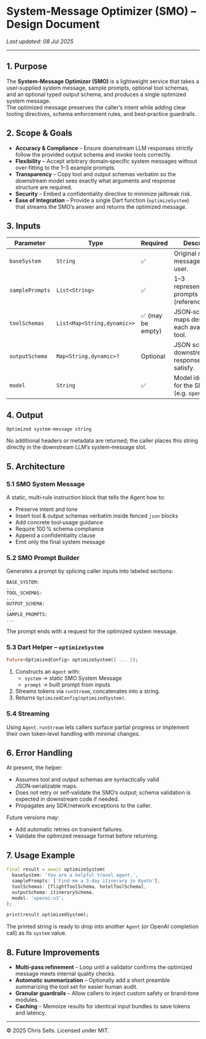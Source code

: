 # System‑Message Optimizer (SMO) – Design Document

_Last updated: 08 Jul 2025_

---

## 1. Purpose

The **System‑Message Optimizer (SMO)** is a lightweight service that takes a
user‑supplied system message, sample prompts, optional tool schemas, and an
optional typed output schema, and produces a single optimized system message.  
The optimized message preserves the caller’s intent while adding clear tooling
directives, schema enforcement rules, and best‑practice guardrails.

## 2. Scope & Goals

* **Accuracy & Compliance** – Ensure downstream LLM responses strictly follow
  the provided output schema and invoke tools correctly.  
* **Flexibility** – Accept arbitrary domain‑specific system messages without
  over‑fitting to the 1–3 example prompts.  
* **Transparency** – Copy tool and output schemas verbatim so the downstream
  model sees exactly what arguments and response structure are required.  
* **Security** – Embed a confidentiality directive to minimize jailbreak risk.  
* **Ease of Integration** – Provide a single Dart function (`optimizeSystem`)
  that streams the SMO’s answer and returns the optimized message.

## 3. Inputs

| Parameter       | Type                        | Required         | Description                                            |
| --------------- | --------------------------- | ---------------- | ------------------------------------------------------ |
| `baseSystem`    | `String`                    | ✅                | Original system message from the user.                 |
| `samplePrompts` | `List<String>`              | ✅                | 1–3 representative prompts (reference only).           |
| `toolSchemas`   | `List<Map<String,dynamic>>` | ✅ (may be empty) | JSON‑schema‑like maps describing each available tool.  |
| `outputSchema`  | `Map<String,dynamic>?`      | Optional         | JSON schema the downstream response **must** satisfy.  |
| `model`         | `String`                    | ✅                | Model identifier for the SMO Agent (e.g. `openai:o3`). |

## 4. Output

```
Optimized system‑message string
```

No additional headers or metadata are returned; the caller places this string
directly in the downstream LLM’s system‑message slot.

## 5. Architecture

### 5.1 SMO System Message

A static, multi‑rule instruction block that tells the Agent how to:

* Preserve intent and tone  
* Insert tool & output schemas verbatim inside fenced `json` blocks  
* Add concrete tool‑usage guidance  
* Require 100 % schema compliance  
* Append a confidentiality clause  
* Emit only the final system message

### 5.2 SMO Prompt Builder

Generates a prompt by splicing caller inputs into labeled sections:

```
BASE_SYSTEM:
...
TOOL_SCHEMAS:
...
OUTPUT_SCHEMA:
...
SAMPLE_PROMPTS:
...
```

The prompt ends with a request for the optimized system message.

### 5.3 Dart Helper – `optimizeSystem`

```dart
Future<OptimizedConfig> optimizeSystem({ ... });
```

1. Constructs an `Agent` with:  
   * `system` → static SMO System Message  
   * `prompt` → built prompt from inputs  
2. Streams tokens via `runStream`, concatenates into a string.  
3. Returns `OptimizedConfig(optimizedSystem)`.

### 5.4 Streaming

Using `Agent.runStream` lets callers surface partial progress or implement their
own token‑level handling with minimal changes.

## 6. Error Handling

At present, the helper:

* Assumes tool and output schemas are syntactically valid JSON‑serializable
  maps.  
* Does not retry or self‑validate the SMO’s output; schema validation is
  expected in downstream code if needed.  
* Propagates any SDK/network exceptions to the caller.

Future versions may:

* Add automatic retries on transient failures.  
* Validate the optimized message format before returning.

## 7. Usage Example

```dart
final result = await optimizeSystem(
  baseSystem: 'You are a helpful travel agent.',
  samplePrompts: ['Find me a 3‑day itinerary in Kyoto'],
  toolSchemas: [flightToolSchema, hotelToolSchema],
  outputSchema: itinerarySchema,
  model: 'openai:o3',
);

print(result.optimizedSystem);
```

The printed string is ready to drop into another `Agent` (or OpenAI completion
call) as its `system` value.

## 8. Future Improvements

* **Multi‑pass refinement** – Loop until a validator confirms the optimized
  message meets internal quality checks.  
* **Automatic summarization** – Optionally add a short preamble summarizing the
  tool set for easier human audit.  
* **Granular guardrails** – Allow callers to inject custom safety or brand‑tone
  modules.  
* **Caching** – Memoize results for identical input bundles to save tokens and
  latency.

---

© 2025 Chris Sells. Licensed under MIT.